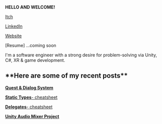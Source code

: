 **HELLO AND WELCOME!**

[Itch](eyetengu.itch.io)

[LinkedIn](https://www.linkedin.com/in/eric-young-ab9039234/?lipi=urn%3Ali%3Apage%3Ad_flagship3_notifications%3B418HrDnxR%2BCw2L%2Bm%2FFo5fQ%3D%3D)

[Website](http://warrior-ways.com/)

[Resume] ...coming soon

I'm a software engineer with a strong desire for problem-solving via Unity, C#, XR & game development.

<h2>**Here are some of my recent posts**</h2>
<p>

[**Quest & Dialog System**](https://medium.com/@younge205/the-quest-dialog-system-furthering-the-concept-c302a88a5ad1?source=your_stories_page-------------------------------------)

[**Static Types**- cheatsheet](https://medium.com/@younge205/static-types-c4ecf3d99f60?source=your_stories_page-------------------------------------)

[**Delegates**- cheatsheet](https://medium.com/@younge205/delegates-2d7964332eae?source=your_stories_page-------------------------------------)

</p>


[**Unity Audio Mixer Project**](https://github.com/eyetengu/Ovani_Audio_Player)








<!---
eyetengu/eyetengu is a ✨ special ✨ repository because its `README.md` (this file) appears on your GitHub profile.
You can click the Preview link to take a look at your changes.
--->
